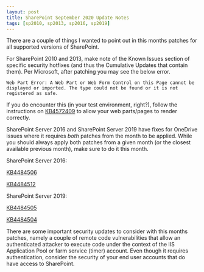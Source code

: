 ```yaml
---
layout: post
title: SharePoint September 2020 Update Notes
tags: [sp2010, sp2013, sp2016, sp2019]
---
```


There are a couple of things I wanted to point out in this months patches for all supported versions of SharePoint.

For SharePoint 2010 and 2013, make note of the Known Issues section of specific security hotfixes (and thus the Cumulative Updates that contain them). Per Microsoft, after patching you may see the below error.

    Web Part Error: A Web Part or Web Form Control on this Page cannot be displayed or imported. The type could not be found or it is not registered as safe.

If you do encounter this (in your test environment, right?), follow the instructions on [KB4572409](https://support.microsoft.com/help/4572409) to allow your web parts/pages to render correctly.

SharePoint Server 2016 and SharePoint Server 2019 have fixes for OneDrive issues where it requires _both_ patches from the month to be applied. While you should always apply both patches from a given month (or the closest available previous month), make sure to do it this month.

SharePoint Server 2016:

[KB4484506](https://support.microsoft.com/help/4484506)

[KB4484512](https://support.microsoft.com/help/4484512)


SharePoint Server 2019:

[KB4484505](https://support.microsoft.com/help/4484505)

[KB4484504](https://support.microsoft.com/help/4484504)

There are some important security updates to consider with this months patches, namely a couple of remote code vulnerabilities that allow an authenticated attacker to execute code under the context of the IIS Application Pool or farm service (timer) account. Even though it requires authentication, consider the security of your end user accounts that do have access to SharePoint.
